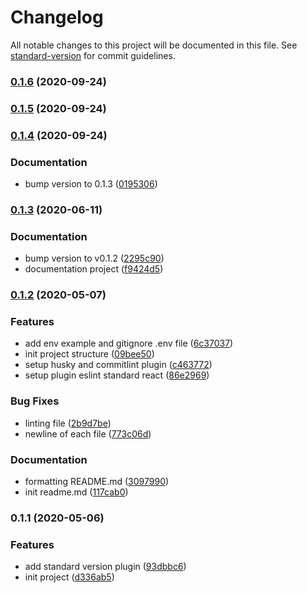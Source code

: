 # Changelog

All notable changes to this project will be documented in this file. See [standard-version](https://github.com/conventional-changelog/standard-version) for commit guidelines.

### [0.1.6](https://github.com/hendri1/react-boilerplate/compare/v0.1.5...v0.1.6) (2020-09-24)

### [0.1.5](https://github.com/hendri1/react-boilerplate/compare/v0.1.4...v0.1.5) (2020-09-24)

### [0.1.4](https://github.com/hendri1/react-boilerplate/compare/v0.1.3...v0.1.4) (2020-09-24)


### Documentation

* bump version to 0.1.3 ([0195306](https://github.com/hendri1/react-boilerplate/commit/0195306bdc40f03b81a3c1fad86c9e30c89d84da))

### [0.1.3](https://github.com/hendri1/react-boilerplate/compare/v0.1.2...v0.1.3) (2020-06-11)


### Documentation

* bump version to v0.1.2 ([2295c90](https://github.com/hendri1/react-boilerplate/commit/2295c903b9ffeba28bb58d5c7b5d46e6666ce650))
* documentation project ([f9424d5](https://github.com/hendri1/react-boilerplate/commit/f9424d573106e8876f76ae937341ad94ef8a7ee3))

### [0.1.2](https://github.com/hendri1/react-boilerplate/compare/v0.1.1...v0.1.2) (2020-05-07)


### Features

* add env example and gitignore .env file ([6c37037](https://github.com/hendri1/react-boilerplate/commit/6c370374035c256d09203e5c34c9d7ce71430442))
* init project structure ([09bee50](https://github.com/hendri1/react-boilerplate/commit/09bee509d414aa8d4e78c22dd519677c76f39037))
* setup husky and commitlint plugin ([c463772](https://github.com/hendri1/react-boilerplate/commit/c4637728e7db6c1e49472fb388b75f443fc3edfe))
* setup plugin eslint standard react ([86e2969](https://github.com/hendri1/react-boilerplate/commit/86e29697293e7833d592c00f9a646a934c8e0e17))


### Bug Fixes

* linting file ([2b9d7be](https://github.com/hendri1/react-boilerplate/commit/2b9d7bebab75e56eb77331c08735dc9b808c5303))
* newline of each file ([773c06d](https://github.com/hendri1/react-boilerplate/commit/773c06dfbce8988de8645ae6dc305f65b00f4995))


### Documentation

* formatting README.md ([3097990](https://github.com/hendri1/react-boilerplate/commit/309799048236a53ff688b69375bf7aa0a3e01d9e))
* init readme.md ([117cab0](https://github.com/hendri1/react-boilerplate/commit/117cab094a6c22adeb3a2a28773b146885dcbea1))

### 0.1.1 (2020-05-06)


### Features

* add standard version plugin ([93dbbc6](https://github.com/hendri1/react-boilerplate/commit/93dbbc65c45652914911d46d6cf76c2f1a3b269b))
* init project ([d336ab5](https://github.com/hendri1/react-boilerplate/commit/d336ab523a4f5300156465eb0eda7d4e55e14662))
